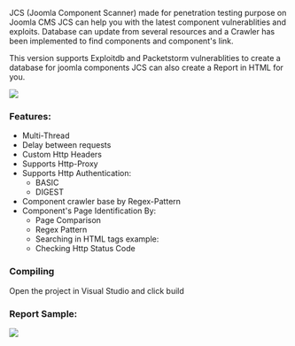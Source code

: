 JCS (Joomla Component Scanner) made for penetration testing purpose on Joomla CMS
JCS can help you with the latest component vulnerablities and exploits. Database can update from several resources and a Crawler has been implemented to find components and component's link.

This version supports Exploitdb and Packetstorm vulnerablities to create a database for joomla components
JCS can also create a Report in HTML for you.

![](https://raw.githubusercontent.com/TheM4hd1/JCS/master/Screenshots/db.jpg)

### Features:
* Multi-Thread
* Delay between requests
* Custom Http Headers
* Supports Http-Proxy
* Supports Http Authentication:
   * BASIC
   * DIGEST
* Component crawler base by Regex-Pattern
* Component's Page Identification By:
   * Page Comparison
   * Regex Pattern
   * Searching in HTML tags  example: <title>not found</title>
   * Checking Http Status Code

### Compiling

Open the project in Visual Studio and click build
### Report Sample:

![](https://raw.githubusercontent.com/TheM4hd1/JCS/master/Screenshots/report.jpg)
